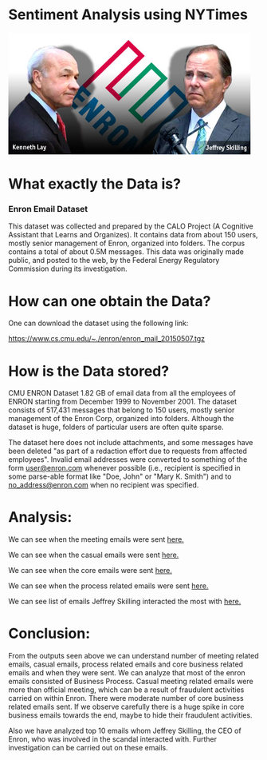 # Sentiment Analysis using NYTimes

![alt text](https://github.com/swarupmishal/Exploratory-Data-Analysis-of-Enron-Scandal/blob/master/Extras/Enron.jpg)


# What exactly the Data is?
### Enron Email Dataset
This dataset was collected and prepared by the CALO Project (A Cognitive Assistant that Learns and Organizes). It contains data from about 150 users, mostly senior management of Enron, organized into folders. The corpus contains a total of about 0.5M messages. This data was originally made public, and posted to the web, by the Federal Energy Regulatory Commission during its investigation.


# How can one obtain the Data?
One can download the dataset using the following link:

https://www.cs.cmu.edu/~./enron/enron_mail_20150507.tgz


# How is the Data stored?
CMU ENRON Dataset 1.82 GB of email data from all the employees of ENRON starting from December 1999 to November 2001. The dataset consists of 517,431 messages that belong to 150 users, mostly senior management of the Enron Corp, organized into folders. Although the dataset is huge, folders of particular users are often quite sparse.

The dataset here does not include attachments, and some messages have been deleted "as part of a redaction effort due to requests from affected employees". Invalid email addresses were converted to something of the form user@enron.com whenever possible (i.e., recipient is specified in some parse-able format like "Doe, John" or "Mary K. Smith") and to no_address@enron.com when no recipient was specified.


# Analysis:
We can see when the meeting emails were sent [here.](https://github.com/swarupmishal/Exploratory-Data-Analysis-of-Enron-Scandal/blob/master/que%5B1%5D/ana_%5B1%5D/Distribution%20of%20meeting%20emails%20sent%20over%20time.csv)

We can see when the casual emails were sent [here.](https://github.com/swarupmishal/Exploratory-Data-Analysis-of-Enron-Scandal/blob/master/que%5B1%5D/ana_%5B1%5D/Distribution%20of%20casual%20emails%20sent%20over%20time.csv)

We can see when the core emails were sent [here.](https://github.com/swarupmishal/Exploratory-Data-Analysis-of-Enron-Scandal/blob/master/que%5B1%5D/ana_%5B1%5D/Distribution%20of%20core%20emails%20sent%20over%20time.csv)

We can see when the process related emails were sent [here.](https://github.com/swarupmishal/Exploratory-Data-Analysis-of-Enron-Scandal/blob/master/que%5B1%5D/ana_%5B1%5D/Distribution%20of%20process%20emails%20sent%20over%20time.csv)

We can see list of emails Jeffrey Skilling interacted the most with [here.](https://github.com/swarupmishal/Exploratory-Data-Analysis-of-Enron-Scandal/blob/master/que%5B1%5D/ana_%5B1%5D/Skilling%20interaction%20email%20frequency.csv)

# Conclusion:
From the outputs seen above we can understand number of meeting related emails, casual emails, process related emails and core business related emails and when they were sent. We can analyze that most of the enron emails consisted of Business Process. Casual meeting related emails were more than official meeting, which can be a result of fraudulent activities carried on within Enron. There were moderate number of core business related emails sent. If we observe carefully there is a huge spike in core business emails towards the end, maybe to hide their fraudulent activities. 

Also we have analyzed top 10 emails whom Jeffrey Skilling, the CEO of Enron, who was involved in the scandal interacted with. Further investigation can be carried out on these emails.
